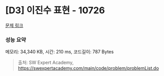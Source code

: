 # [D3] 이진수 표현 - 10726 

[문제 링크](https://swexpertacademy.com/main/code/problem/problemDetail.do?contestProbId=AXRSXf_a9qsDFAXS) 

### 성능 요약

메모리: 34,340 KB, 시간: 210 ms, 코드길이: 787 Bytes



> 출처: SW Expert Academy, https://swexpertacademy.com/main/code/problem/problemList.do